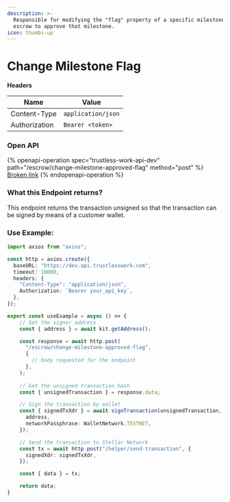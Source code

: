```yaml
---
description: >-
  Responsible for modifying the "flag" property of a specific milestone in the
  escrow to approve that milestone.
icon: thumbs-up
---
```


# Change Milestone Flag

**Headers**

| Name          | Value              |
| ------------- | ------------------ |
| Content-Type  | `application/json` |
| Authorization | `Bearer <token>`   |



### Open API

{% openapi-operation spec="trustless-work-api-dev" path="/escrow/change-milestone-approved-flag" method="post" %}
[Broken link](broken-reference)
{% endopenapi-operation %}



### **What this Endpoint returns?**

This endpoint returns the transaction unsigned so that the transaction can be signed by means of a customer wallet.



### Use Example:

```typescript
import axios from "axios";

const http = axios.create({
  baseURL: "https://dev.api.trustlesswork.com",
  timeout: 10000,
  headers: {
    "Content-Type": "application/json",
    Authorization: `Bearer your_api_key`,
  },
});

export const useExample = async () => {
    // Get the signer address
    const { address } = await kit.getAddress();

    const response = await http.post(
      "/escrow/change-milestone-approved-flag",
      {
        // body requested for the endpoint
      },
    ); 
    
    // Get the unsigned transaction hash
    const { unsignedTransaction } = response.data;

    // Sign the transaction by wallet
    const { signedTxXdr } = await signTransaction(unsignedTransaction, {
      address,
      networkPassphrase: WalletNetwork.TESTNET,
    });

    // Send the transaction to Stellar Network
    const tx = await http.post("/helper/send-transaction", {
      signedXdr: signedTxXdr,
    });

    const { data } = tx;

    return data;
}
```
